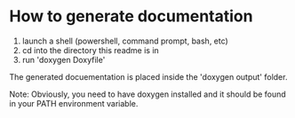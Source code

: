 How to generate documentation
=============================
1. launch a shell (powershell, command prompt, bash, etc)
2. cd into the directory this readme is in
3. run 'doxygen Doxyfile'

The generated docuementation is placed inside the 'doxygen output' folder.

Note: Obviously, you need to have doxygen installed and it should be found in your PATH environment variable.